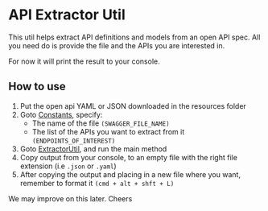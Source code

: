 # API Extractor Util

This util helps extract API definitions and models from an open API spec. All you need do is provide the file and the APIs you are interested in.

For now it will print the result to your console.

## How to use
1. Put the open api YAML or JSON downloaded in the resources folder
2. Goto [Constants](src/main/java/com/chrisworks/ing/openapi/extractorutil/Constants.java), specify:
    - The name of the file `(SWAGGER_FILE_NAME)`
    - The list of the APIs you want to extract from it `(ENDPOINTS_OF_INTEREST)`
3. Goto [ExtractorUtil](src/main/java/com/chrisworks/ing/openapi/extractorutil/ExtractorUtil.java), and run the main method
4. Copy output from your console, to an empty file with the right file extension (i.e `.json` or `.yaml`)
5. After copying the output and placing in a new file where you want, remember to format it `(cmd + alt + shft + L)`

We may improve on this later. Cheers